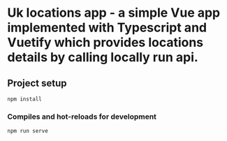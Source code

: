 # Uk locations app - a simple Vue app implemented with Typescript and Vuetify which provides locations details by calling locally run api.

## Project setup
```
npm install
```

### Compiles and hot-reloads for development
```
npm run serve
```

